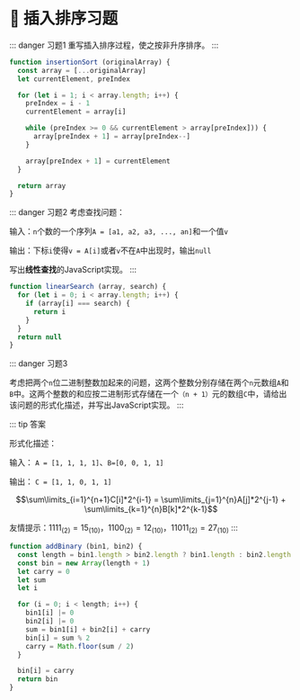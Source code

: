 # :orange_book: 插入排序习题

::: danger 习题1
重写插入排序过程，使之按非升序排序。
:::

<template>
  <i-code desc="查看代码"></i-code>
</template>

``` javascript
function insertionSort (originalArray) {
  const array = [...originalArray]
  let currentElement, preIndex

  for (let i = 1; i < array.length; i++) {
    preIndex = i - 1
    currentElement = array[i]

    while (preIndex >= 0 && currentElement > array[preIndex])) {
      array[preIndex + 1] = array[preIndex--]
    }

    array[preIndex + 1] = currentElement
  }

  return array
}
```

::: danger 习题2
考虑查找问题：

输入：`n`个数的一个序列`A = [a1, a2, a3, ..., an]`和一个值`v`

输出：下标`i`使得`v = A[i]`或者`v`不在`A`中出现时，输出`null`

写出**线性查找**的JavaScript实现。
:::

<template>
  <i-code desc="查看代码"></i-code>
</template>

``` javascript
function linearSearch (array, search) {
  for (let i = 0; i < array.length; i++) {
    if (array[i] === search) {
      return i
    }
  }
  return null
}
```

::: danger 习题3

考虑把两个`n`位二进制整数加起来的问题，这两个整数分别存储在两个`n`元数组`A`和`B`中。这两个整数的和应按二进制形式存储在一个`（n + 1）`元的数组`C`中，请给出该问题的形式化描述，并写出JavaScript实现。
:::


<template>
  <i-code desc="查看答案"></i-code>
</template>

::: tip 答案

形式化描述：

输入：  `A = [1, 1, 1, 1]`、`B=[0, 0, 1, 1]`

输出： `C = [1, 1, 0, 1, 1]`

$$\sum\limits_{i=1}^{n+1}C[i]*2^{i-1} = \sum\limits_{j=1}^{n}A[j]*2^{j-1} + \sum\limits_{k=1}^{n}B[k]*2^{k-1}$$ 

友情提示：$1111_{(2)}  =  15_{(10)}， 1100_{(2)}  =  12_{(10)}， 11011_{(2)}  =  27_{(10)}$
:::

<template>
  <i-code desc="查看代码"></i-code>
</template>

``` javascript
function addBinary (bin1, bin2) {
  const length = bin1.length > bin2.length ? bin1.length : bin2.length
  const bin = new Array(length + 1)
  let carry = 0
  let sum
  let i

  for (i = 0; i < length; i++) {
    bin1[i] |= 0
    bin2[i] |= 0
    sum = bin1[i] + bin2[i] + carry
    bin[i] = sum % 2
    carry = Math.floor(sum / 2)
  }

  bin[i] = carry
  return bin
}
```